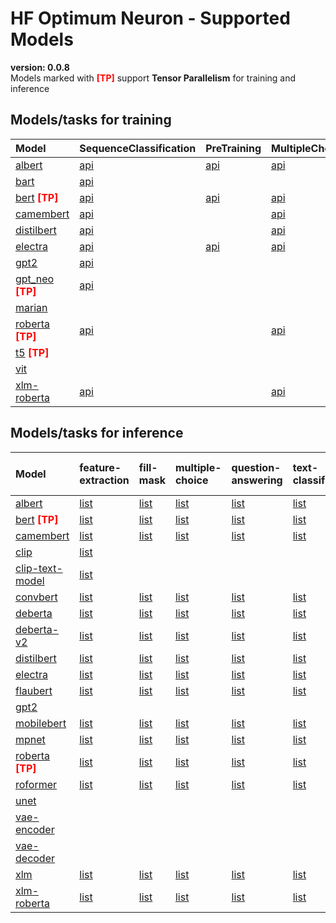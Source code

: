 # HF Optimum Neuron - Supported Models
**version: 0.0.8**  
Models marked with <font style='color: red;'><b>[TP]</b></font> support **Tensor Parallelism** for training and inference
## Models/tasks for training
| Model                                                                                                                                       | SequenceClassification                                                                                                                           | PreTraining                                                                                                                   | MultipleChoice                                                                                                                           | TokenClassification                                                                                                                           | MaskedLM                                                                                                                           | QuestionAnswering                                                                                                                           | CausalLM                                                                                                                           | ConditionalGeneration                                                                                                             | NextSentencePrediction                                                                                                             | MaskedImageModeling                                                                                                           | ImageClassification                                                                                                           |
|:--------------------------------------------------------------------------------------------------------------------------------------------|:-------------------------------------------------------------------------------------------------------------------------------------------------|:------------------------------------------------------------------------------------------------------------------------------|:-----------------------------------------------------------------------------------------------------------------------------------------|:----------------------------------------------------------------------------------------------------------------------------------------------|:-----------------------------------------------------------------------------------------------------------------------------------|:--------------------------------------------------------------------------------------------------------------------------------------------|:-----------------------------------------------------------------------------------------------------------------------------------|:----------------------------------------------------------------------------------------------------------------------------------|:-----------------------------------------------------------------------------------------------------------------------------------|:------------------------------------------------------------------------------------------------------------------------------|:------------------------------------------------------------------------------------------------------------------------------|
| <a target="_new" href="https://huggingface.co/models?sort=trending&search=albert">albert</a>                                                | <a target="_new" href="https://huggingface.co/docs/transformers/model_doc/albert#transformers.AlbertForSequenceClassification">api</a>           | <a target="_new" href="https://huggingface.co/docs/transformers/model_doc/albert#transformers.AlbertForPreTraining">api</a>   | <a target="_new" href="https://huggingface.co/docs/transformers/model_doc/albert#transformers.AlbertForMultipleChoice">api</a>           | <a target="_new" href="https://huggingface.co/docs/transformers/model_doc/albert#transformers.AlbertForTokenClassification">api</a>           | <a target="_new" href="https://huggingface.co/docs/transformers/model_doc/albert#transformers.AlbertForMaskedLM">api</a>           | <a target="_new" href="https://huggingface.co/docs/transformers/model_doc/albert#transformers.AlbertForQuestionAnswering">api</a>           |                                                                                                                                    |                                                                                                                                   |                                                                                                                                    |                                                                                                                               |                                                                                                                               |
| <a target="_new" href="https://huggingface.co/models?sort=trending&search=bart">bart</a>                                                    | <a target="_new" href="https://huggingface.co/docs/transformers/model_doc/bart#transformers.BartForSequenceClassification">api</a>               |                                                                                                                               |                                                                                                                                          |                                                                                                                                               |                                                                                                                                    | <a target="_new" href="https://huggingface.co/docs/transformers/model_doc/bart#transformers.BartForQuestionAnswering">api</a>               | <a target="_new" href="https://huggingface.co/docs/transformers/model_doc/bart#transformers.BartForCausalLM">api</a>               | <a target="_new" href="https://huggingface.co/docs/transformers/model_doc/bart#transformers.BartForConditionalGeneration">api</a> |                                                                                                                                    |                                                                                                                               |                                                                                                                               |
| <a target="_new" href="https://huggingface.co/models?sort=trending&search=bert">bert</a> <font style='color: red;'><b>[TP]</b></font>       | <a target="_new" href="https://huggingface.co/docs/transformers/model_doc/bert#transformers.BertForSequenceClassification">api</a>               | <a target="_new" href="https://huggingface.co/docs/transformers/model_doc/bert#transformers.BertForPreTraining">api</a>       | <a target="_new" href="https://huggingface.co/docs/transformers/model_doc/bert#transformers.BertForMultipleChoice">api</a>               | <a target="_new" href="https://huggingface.co/docs/transformers/model_doc/bert#transformers.BertForTokenClassification">api</a>               | <a target="_new" href="https://huggingface.co/docs/transformers/model_doc/bert#transformers.BertForMaskedLM">api</a>               | <a target="_new" href="https://huggingface.co/docs/transformers/model_doc/bert#transformers.BertForQuestionAnswering">api</a>               |                                                                                                                                    |                                                                                                                                   | <a target="_new" href="https://huggingface.co/docs/transformers/model_doc/bert#transformers.BertForNextSentencePrediction">api</a> |                                                                                                                               |                                                                                                                               |
| <a target="_new" href="https://huggingface.co/models?sort=trending&search=camembert">camembert</a>                                          | <a target="_new" href="https://huggingface.co/docs/transformers/model_doc/camembert#transformers.CamembertForSequenceClassification">api</a>     |                                                                                                                               | <a target="_new" href="https://huggingface.co/docs/transformers/model_doc/camembert#transformers.CamembertForMultipleChoice">api</a>     | <a target="_new" href="https://huggingface.co/docs/transformers/model_doc/camembert#transformers.CamembertForTokenClassification">api</a>     | <a target="_new" href="https://huggingface.co/docs/transformers/model_doc/camembert#transformers.CamembertForMaskedLM">api</a>     | <a target="_new" href="https://huggingface.co/docs/transformers/model_doc/camembert#transformers.CamembertForQuestionAnswering">api</a>     | <a target="_new" href="https://huggingface.co/docs/transformers/model_doc/camembert#transformers.CamembertForCausalLM">api</a>     |                                                                                                                                   |                                                                                                                                    |                                                                                                                               |                                                                                                                               |
| <a target="_new" href="https://huggingface.co/models?sort=trending&search=distilbert">distilbert</a>                                        | <a target="_new" href="https://huggingface.co/docs/transformers/model_doc/distilbert#transformers.DistilbertForSequenceClassification">api</a>   |                                                                                                                               | <a target="_new" href="https://huggingface.co/docs/transformers/model_doc/distilbert#transformers.DistilbertForMultipleChoice">api</a>   | <a target="_new" href="https://huggingface.co/docs/transformers/model_doc/distilbert#transformers.DistilbertForTokenClassification">api</a>   | <a target="_new" href="https://huggingface.co/docs/transformers/model_doc/distilbert#transformers.DistilbertForMaskedLM">api</a>   | <a target="_new" href="https://huggingface.co/docs/transformers/model_doc/distilbert#transformers.DistilbertForQuestionAnswering">api</a>   |                                                                                                                                    |                                                                                                                                   |                                                                                                                                    |                                                                                                                               |                                                                                                                               |
| <a target="_new" href="https://huggingface.co/models?sort=trending&search=electra">electra</a>                                              | <a target="_new" href="https://huggingface.co/docs/transformers/model_doc/electra#transformers.ElectraForSequenceClassification">api</a>         | <a target="_new" href="https://huggingface.co/docs/transformers/model_doc/electra#transformers.ElectraForPreTraining">api</a> | <a target="_new" href="https://huggingface.co/docs/transformers/model_doc/electra#transformers.ElectraForMultipleChoice">api</a>         | <a target="_new" href="https://huggingface.co/docs/transformers/model_doc/electra#transformers.ElectraForTokenClassification">api</a>         | <a target="_new" href="https://huggingface.co/docs/transformers/model_doc/electra#transformers.ElectraForMaskedLM">api</a>         | <a target="_new" href="https://huggingface.co/docs/transformers/model_doc/electra#transformers.ElectraForQuestionAnswering">api</a>         | <a target="_new" href="https://huggingface.co/docs/transformers/model_doc/electra#transformers.ElectraForCausalLM">api</a>         |                                                                                                                                   |                                                                                                                                    |                                                                                                                               |                                                                                                                               |
| <a target="_new" href="https://huggingface.co/models?sort=trending&search=gpt2">gpt2</a>                                                    | <a target="_new" href="https://huggingface.co/docs/transformers/model_doc/gpt2#transformers.Gpt2ForSequenceClassification">api</a>               |                                                                                                                               |                                                                                                                                          | <a target="_new" href="https://huggingface.co/docs/transformers/model_doc/gpt2#transformers.Gpt2ForTokenClassification">api</a>               |                                                                                                                                    | <a target="_new" href="https://huggingface.co/docs/transformers/model_doc/gpt2#transformers.Gpt2ForQuestionAnswering">api</a>               |                                                                                                                                    |                                                                                                                                   |                                                                                                                                    |                                                                                                                               |                                                                                                                               |
| <a target="_new" href="https://huggingface.co/models?sort=trending&search=gpt_neo">gpt_neo</a> <font style='color: red;'><b>[TP]</b></font> | <a target="_new" href="https://huggingface.co/docs/transformers/model_doc/gpt_neo#transformers.Gpt_NeoForSequenceClassification">api</a>         |                                                                                                                               |                                                                                                                                          | <a target="_new" href="https://huggingface.co/docs/transformers/model_doc/gpt_neo#transformers.Gpt_NeoForTokenClassification">api</a>         |                                                                                                                                    | <a target="_new" href="https://huggingface.co/docs/transformers/model_doc/gpt_neo#transformers.Gpt_NeoForQuestionAnswering">api</a>         | <a target="_new" href="https://huggingface.co/docs/transformers/model_doc/gpt_neo#transformers.Gpt_NeoForCausalLM">api</a>         |                                                                                                                                   |                                                                                                                                    |                                                                                                                               |                                                                                                                               |
| <a target="_new" href="https://huggingface.co/models?sort=trending&search=marian">marian</a>                                                |                                                                                                                                                  |                                                                                                                               |                                                                                                                                          |                                                                                                                                               |                                                                                                                                    |                                                                                                                                             | <a target="_new" href="https://huggingface.co/docs/transformers/model_doc/marian#transformers.MarianForCausalLM">api</a>           |                                                                                                                                   |                                                                                                                                    |                                                                                                                               |                                                                                                                               |
| <a target="_new" href="https://huggingface.co/models?sort=trending&search=roberta">roberta</a> <font style='color: red;'><b>[TP]</b></font> | <a target="_new" href="https://huggingface.co/docs/transformers/model_doc/roberta#transformers.RobertaForSequenceClassification">api</a>         |                                                                                                                               | <a target="_new" href="https://huggingface.co/docs/transformers/model_doc/roberta#transformers.RobertaForMultipleChoice">api</a>         | <a target="_new" href="https://huggingface.co/docs/transformers/model_doc/roberta#transformers.RobertaForTokenClassification">api</a>         | <a target="_new" href="https://huggingface.co/docs/transformers/model_doc/roberta#transformers.RobertaForMaskedLM">api</a>         | <a target="_new" href="https://huggingface.co/docs/transformers/model_doc/roberta#transformers.RobertaForQuestionAnswering">api</a>         | <a target="_new" href="https://huggingface.co/docs/transformers/model_doc/roberta#transformers.RobertaForCausalLM">api</a>         |                                                                                                                                   |                                                                                                                                    |                                                                                                                               |                                                                                                                               |
| <a target="_new" href="https://huggingface.co/models?sort=trending&search=t5">t5</a> <font style='color: red;'><b>[TP]</b></font>           |                                                                                                                                                  |                                                                                                                               |                                                                                                                                          |                                                                                                                                               |                                                                                                                                    |                                                                                                                                             |                                                                                                                                    | <a target="_new" href="https://huggingface.co/docs/transformers/model_doc/t5#transformers.T5ForConditionalGeneration">api</a>     |                                                                                                                                    |                                                                                                                               |                                                                                                                               |
| <a target="_new" href="https://huggingface.co/models?sort=trending&search=vit">vit</a>                                                      |                                                                                                                                                  |                                                                                                                               |                                                                                                                                          |                                                                                                                                               |                                                                                                                                    |                                                                                                                                             |                                                                                                                                    |                                                                                                                                   |                                                                                                                                    | <a target="_new" href="https://huggingface.co/docs/transformers/model_doc/vit#transformers.VitForMaskedImageModeling">api</a> | <a target="_new" href="https://huggingface.co/docs/transformers/model_doc/vit#transformers.VitForImageClassification">api</a> |
| <a target="_new" href="https://huggingface.co/models?sort=trending&search=xlm-roberta">xlm-roberta</a>                                      | <a target="_new" href="https://huggingface.co/docs/transformers/model_doc/xlm-roberta#transformers.Xlm-RobertaForSequenceClassification">api</a> |                                                                                                                               | <a target="_new" href="https://huggingface.co/docs/transformers/model_doc/xlm-roberta#transformers.Xlm-RobertaForMultipleChoice">api</a> | <a target="_new" href="https://huggingface.co/docs/transformers/model_doc/xlm-roberta#transformers.Xlm-RobertaForTokenClassification">api</a> | <a target="_new" href="https://huggingface.co/docs/transformers/model_doc/xlm-roberta#transformers.Xlm-RobertaForMaskedLM">api</a> | <a target="_new" href="https://huggingface.co/docs/transformers/model_doc/xlm-roberta#transformers.Xlm-RobertaForQuestionAnswering">api</a> | <a target="_new" href="https://huggingface.co/docs/transformers/model_doc/xlm-roberta#transformers.Xlm-RobertaForCausalLM">api</a> |                                                                                                                                   |                                                                                                                                    |                                                                                                                               |                                                                                                                               |

## Models/tasks for inference
| Model                                                                                                                                       | feature-extraction                                                                                                                  | fill-mask                                                                                                              | multiple-choice                                                                                                              | question-answering                                                                                                              | text-classification                                                                                                              | token-classification                                                                                                              | zero-shot-image-classification                                                                                                       | stable-diffusion                                                                                                                  | text-generation                                                                                                       | semantic-segmentation                                                                                                              |
|:--------------------------------------------------------------------------------------------------------------------------------------------|:------------------------------------------------------------------------------------------------------------------------------------|:-----------------------------------------------------------------------------------------------------------------------|:-----------------------------------------------------------------------------------------------------------------------------|:--------------------------------------------------------------------------------------------------------------------------------|:---------------------------------------------------------------------------------------------------------------------------------|:----------------------------------------------------------------------------------------------------------------------------------|:-------------------------------------------------------------------------------------------------------------------------------------|:----------------------------------------------------------------------------------------------------------------------------------|:----------------------------------------------------------------------------------------------------------------------|:-----------------------------------------------------------------------------------------------------------------------------------|
| <a target="_new" href="https://huggingface.co/models?sort=trending&search=albert">albert</a>                                                | <a target="_new" href="https://huggingface.co/models?pipeline_tag=feature-extraction&sort=trending&search=albert">list</a>          | <a target="_new" href="https://huggingface.co/models?pipeline_tag=fill-mask&sort=trending&search=albert">list</a>      | <a target="_new" href="https://huggingface.co/models?pipeline_tag=multiple-choice&sort=trending&search=albert">list</a>      | <a target="_new" href="https://huggingface.co/models?pipeline_tag=question-answering&sort=trending&search=albert">list</a>      | <a target="_new" href="https://huggingface.co/models?pipeline_tag=text-classification&sort=trending&search=albert">list</a>      | <a target="_new" href="https://huggingface.co/models?pipeline_tag=token-classification&sort=trending&search=albert">list</a>      |                                                                                                                                      |                                                                                                                                   |                                                                                                                       |                                                                                                                                    |
| <a target="_new" href="https://huggingface.co/models?sort=trending&search=bert">bert</a> <font style='color: red;'><b>[TP]</b></font>       | <a target="_new" href="https://huggingface.co/models?pipeline_tag=feature-extraction&sort=trending&search=bert">list</a>            | <a target="_new" href="https://huggingface.co/models?pipeline_tag=fill-mask&sort=trending&search=bert">list</a>        | <a target="_new" href="https://huggingface.co/models?pipeline_tag=multiple-choice&sort=trending&search=bert">list</a>        | <a target="_new" href="https://huggingface.co/models?pipeline_tag=question-answering&sort=trending&search=bert">list</a>        | <a target="_new" href="https://huggingface.co/models?pipeline_tag=text-classification&sort=trending&search=bert">list</a>        | <a target="_new" href="https://huggingface.co/models?pipeline_tag=token-classification&sort=trending&search=bert">list</a>        |                                                                                                                                      |                                                                                                                                   |                                                                                                                       |                                                                                                                                    |
| <a target="_new" href="https://huggingface.co/models?sort=trending&search=camembert">camembert</a>                                          | <a target="_new" href="https://huggingface.co/models?pipeline_tag=feature-extraction&sort=trending&search=camembert">list</a>       | <a target="_new" href="https://huggingface.co/models?pipeline_tag=fill-mask&sort=trending&search=camembert">list</a>   | <a target="_new" href="https://huggingface.co/models?pipeline_tag=multiple-choice&sort=trending&search=camembert">list</a>   | <a target="_new" href="https://huggingface.co/models?pipeline_tag=question-answering&sort=trending&search=camembert">list</a>   | <a target="_new" href="https://huggingface.co/models?pipeline_tag=text-classification&sort=trending&search=camembert">list</a>   | <a target="_new" href="https://huggingface.co/models?pipeline_tag=token-classification&sort=trending&search=camembert">list</a>   |                                                                                                                                      |                                                                                                                                   |                                                                                                                       |                                                                                                                                    |
| <a target="_new" href="https://huggingface.co/models?sort=trending&search=clip">clip</a>                                                    | <a target="_new" href="https://huggingface.co/models?pipeline_tag=feature-extraction&sort=trending&search=clip">list</a>            |                                                                                                                        |                                                                                                                              |                                                                                                                                 |                                                                                                                                  |                                                                                                                                   | <a target="_new" href="https://huggingface.co/models?pipeline_tag=zero-shot-image-classification&sort=trending&search=clip">list</a> |                                                                                                                                   |                                                                                                                       |                                                                                                                                    |
| <a target="_new" href="https://huggingface.co/models?sort=trending&search=clip-text-model">clip-text-model</a>                              | <a target="_new" href="https://huggingface.co/models?pipeline_tag=feature-extraction&sort=trending&search=clip-text-model">list</a> |                                                                                                                        |                                                                                                                              |                                                                                                                                 |                                                                                                                                  |                                                                                                                                   |                                                                                                                                      | <a target="_new" href="https://huggingface.co/models?pipeline_tag=stable-diffusion&sort=trending&search=clip-text-model">list</a> |                                                                                                                       |                                                                                                                                    |
| <a target="_new" href="https://huggingface.co/models?sort=trending&search=convbert">convbert</a>                                            | <a target="_new" href="https://huggingface.co/models?pipeline_tag=feature-extraction&sort=trending&search=convbert">list</a>        | <a target="_new" href="https://huggingface.co/models?pipeline_tag=fill-mask&sort=trending&search=convbert">list</a>    | <a target="_new" href="https://huggingface.co/models?pipeline_tag=multiple-choice&sort=trending&search=convbert">list</a>    | <a target="_new" href="https://huggingface.co/models?pipeline_tag=question-answering&sort=trending&search=convbert">list</a>    | <a target="_new" href="https://huggingface.co/models?pipeline_tag=text-classification&sort=trending&search=convbert">list</a>    | <a target="_new" href="https://huggingface.co/models?pipeline_tag=token-classification&sort=trending&search=convbert">list</a>    |                                                                                                                                      |                                                                                                                                   |                                                                                                                       |                                                                                                                                    |
| <a target="_new" href="https://huggingface.co/models?sort=trending&search=deberta">deberta</a>                                              | <a target="_new" href="https://huggingface.co/models?pipeline_tag=feature-extraction&sort=trending&search=deberta">list</a>         | <a target="_new" href="https://huggingface.co/models?pipeline_tag=fill-mask&sort=trending&search=deberta">list</a>     | <a target="_new" href="https://huggingface.co/models?pipeline_tag=multiple-choice&sort=trending&search=deberta">list</a>     | <a target="_new" href="https://huggingface.co/models?pipeline_tag=question-answering&sort=trending&search=deberta">list</a>     | <a target="_new" href="https://huggingface.co/models?pipeline_tag=text-classification&sort=trending&search=deberta">list</a>     | <a target="_new" href="https://huggingface.co/models?pipeline_tag=token-classification&sort=trending&search=deberta">list</a>     |                                                                                                                                      |                                                                                                                                   |                                                                                                                       |                                                                                                                                    |
| <a target="_new" href="https://huggingface.co/models?sort=trending&search=deberta-v2">deberta-v2</a>                                        | <a target="_new" href="https://huggingface.co/models?pipeline_tag=feature-extraction&sort=trending&search=deberta-v2">list</a>      | <a target="_new" href="https://huggingface.co/models?pipeline_tag=fill-mask&sort=trending&search=deberta-v2">list</a>  | <a target="_new" href="https://huggingface.co/models?pipeline_tag=multiple-choice&sort=trending&search=deberta-v2">list</a>  | <a target="_new" href="https://huggingface.co/models?pipeline_tag=question-answering&sort=trending&search=deberta-v2">list</a>  | <a target="_new" href="https://huggingface.co/models?pipeline_tag=text-classification&sort=trending&search=deberta-v2">list</a>  | <a target="_new" href="https://huggingface.co/models?pipeline_tag=token-classification&sort=trending&search=deberta-v2">list</a>  |                                                                                                                                      |                                                                                                                                   |                                                                                                                       |                                                                                                                                    |
| <a target="_new" href="https://huggingface.co/models?sort=trending&search=distilbert">distilbert</a>                                        | <a target="_new" href="https://huggingface.co/models?pipeline_tag=feature-extraction&sort=trending&search=distilbert">list</a>      | <a target="_new" href="https://huggingface.co/models?pipeline_tag=fill-mask&sort=trending&search=distilbert">list</a>  | <a target="_new" href="https://huggingface.co/models?pipeline_tag=multiple-choice&sort=trending&search=distilbert">list</a>  | <a target="_new" href="https://huggingface.co/models?pipeline_tag=question-answering&sort=trending&search=distilbert">list</a>  | <a target="_new" href="https://huggingface.co/models?pipeline_tag=text-classification&sort=trending&search=distilbert">list</a>  | <a target="_new" href="https://huggingface.co/models?pipeline_tag=token-classification&sort=trending&search=distilbert">list</a>  |                                                                                                                                      |                                                                                                                                   |                                                                                                                       |                                                                                                                                    |
| <a target="_new" href="https://huggingface.co/models?sort=trending&search=electra">electra</a>                                              | <a target="_new" href="https://huggingface.co/models?pipeline_tag=feature-extraction&sort=trending&search=electra">list</a>         | <a target="_new" href="https://huggingface.co/models?pipeline_tag=fill-mask&sort=trending&search=electra">list</a>     | <a target="_new" href="https://huggingface.co/models?pipeline_tag=multiple-choice&sort=trending&search=electra">list</a>     | <a target="_new" href="https://huggingface.co/models?pipeline_tag=question-answering&sort=trending&search=electra">list</a>     | <a target="_new" href="https://huggingface.co/models?pipeline_tag=text-classification&sort=trending&search=electra">list</a>     | <a target="_new" href="https://huggingface.co/models?pipeline_tag=token-classification&sort=trending&search=electra">list</a>     |                                                                                                                                      |                                                                                                                                   |                                                                                                                       |                                                                                                                                    |
| <a target="_new" href="https://huggingface.co/models?sort=trending&search=flaubert">flaubert</a>                                            | <a target="_new" href="https://huggingface.co/models?pipeline_tag=feature-extraction&sort=trending&search=flaubert">list</a>        | <a target="_new" href="https://huggingface.co/models?pipeline_tag=fill-mask&sort=trending&search=flaubert">list</a>    | <a target="_new" href="https://huggingface.co/models?pipeline_tag=multiple-choice&sort=trending&search=flaubert">list</a>    | <a target="_new" href="https://huggingface.co/models?pipeline_tag=question-answering&sort=trending&search=flaubert">list</a>    | <a target="_new" href="https://huggingface.co/models?pipeline_tag=text-classification&sort=trending&search=flaubert">list</a>    | <a target="_new" href="https://huggingface.co/models?pipeline_tag=token-classification&sort=trending&search=flaubert">list</a>    |                                                                                                                                      |                                                                                                                                   |                                                                                                                       |                                                                                                                                    |
| <a target="_new" href="https://huggingface.co/models?sort=trending&search=gpt2">gpt2</a>                                                    |                                                                                                                                     |                                                                                                                        |                                                                                                                              |                                                                                                                                 |                                                                                                                                  |                                                                                                                                   |                                                                                                                                      |                                                                                                                                   | <a target="_new" href="https://huggingface.co/models?pipeline_tag=text-generation&sort=trending&search=gpt2">list</a> |                                                                                                                                    |
| <a target="_new" href="https://huggingface.co/models?sort=trending&search=mobilebert">mobilebert</a>                                        | <a target="_new" href="https://huggingface.co/models?pipeline_tag=feature-extraction&sort=trending&search=mobilebert">list</a>      | <a target="_new" href="https://huggingface.co/models?pipeline_tag=fill-mask&sort=trending&search=mobilebert">list</a>  | <a target="_new" href="https://huggingface.co/models?pipeline_tag=multiple-choice&sort=trending&search=mobilebert">list</a>  | <a target="_new" href="https://huggingface.co/models?pipeline_tag=question-answering&sort=trending&search=mobilebert">list</a>  | <a target="_new" href="https://huggingface.co/models?pipeline_tag=text-classification&sort=trending&search=mobilebert">list</a>  | <a target="_new" href="https://huggingface.co/models?pipeline_tag=token-classification&sort=trending&search=mobilebert">list</a>  |                                                                                                                                      |                                                                                                                                   |                                                                                                                       |                                                                                                                                    |
| <a target="_new" href="https://huggingface.co/models?sort=trending&search=mpnet">mpnet</a>                                                  | <a target="_new" href="https://huggingface.co/models?pipeline_tag=feature-extraction&sort=trending&search=mpnet">list</a>           | <a target="_new" href="https://huggingface.co/models?pipeline_tag=fill-mask&sort=trending&search=mpnet">list</a>       | <a target="_new" href="https://huggingface.co/models?pipeline_tag=multiple-choice&sort=trending&search=mpnet">list</a>       | <a target="_new" href="https://huggingface.co/models?pipeline_tag=question-answering&sort=trending&search=mpnet">list</a>       | <a target="_new" href="https://huggingface.co/models?pipeline_tag=text-classification&sort=trending&search=mpnet">list</a>       | <a target="_new" href="https://huggingface.co/models?pipeline_tag=token-classification&sort=trending&search=mpnet">list</a>       |                                                                                                                                      |                                                                                                                                   |                                                                                                                       |                                                                                                                                    |
| <a target="_new" href="https://huggingface.co/models?sort=trending&search=roberta">roberta</a> <font style='color: red;'><b>[TP]</b></font> | <a target="_new" href="https://huggingface.co/models?pipeline_tag=feature-extraction&sort=trending&search=roberta">list</a>         | <a target="_new" href="https://huggingface.co/models?pipeline_tag=fill-mask&sort=trending&search=roberta">list</a>     | <a target="_new" href="https://huggingface.co/models?pipeline_tag=multiple-choice&sort=trending&search=roberta">list</a>     | <a target="_new" href="https://huggingface.co/models?pipeline_tag=question-answering&sort=trending&search=roberta">list</a>     | <a target="_new" href="https://huggingface.co/models?pipeline_tag=text-classification&sort=trending&search=roberta">list</a>     | <a target="_new" href="https://huggingface.co/models?pipeline_tag=token-classification&sort=trending&search=roberta">list</a>     |                                                                                                                                      |                                                                                                                                   |                                                                                                                       |                                                                                                                                    |
| <a target="_new" href="https://huggingface.co/models?sort=trending&search=roformer">roformer</a>                                            | <a target="_new" href="https://huggingface.co/models?pipeline_tag=feature-extraction&sort=trending&search=roformer">list</a>        | <a target="_new" href="https://huggingface.co/models?pipeline_tag=fill-mask&sort=trending&search=roformer">list</a>    | <a target="_new" href="https://huggingface.co/models?pipeline_tag=multiple-choice&sort=trending&search=roformer">list</a>    | <a target="_new" href="https://huggingface.co/models?pipeline_tag=question-answering&sort=trending&search=roformer">list</a>    | <a target="_new" href="https://huggingface.co/models?pipeline_tag=text-classification&sort=trending&search=roformer">list</a>    | <a target="_new" href="https://huggingface.co/models?pipeline_tag=token-classification&sort=trending&search=roformer">list</a>    |                                                                                                                                      |                                                                                                                                   |                                                                                                                       |                                                                                                                                    |
| <a target="_new" href="https://huggingface.co/models?sort=trending&search=unet">unet</a>                                                    |                                                                                                                                     |                                                                                                                        |                                                                                                                              |                                                                                                                                 |                                                                                                                                  |                                                                                                                                   |                                                                                                                                      | <a target="_new" href="https://huggingface.co/models?pipeline_tag=stable-diffusion&sort=trending&search=unet">list</a>            |                                                                                                                       | <a target="_new" href="https://huggingface.co/models?pipeline_tag=semantic-segmentation&sort=trending&search=unet">list</a>        |
| <a target="_new" href="https://huggingface.co/models?sort=trending&search=vae-encoder">vae-encoder</a>                                      |                                                                                                                                     |                                                                                                                        |                                                                                                                              |                                                                                                                                 |                                                                                                                                  |                                                                                                                                   |                                                                                                                                      | <a target="_new" href="https://huggingface.co/models?pipeline_tag=stable-diffusion&sort=trending&search=vae-encoder">list</a>     |                                                                                                                       | <a target="_new" href="https://huggingface.co/models?pipeline_tag=semantic-segmentation&sort=trending&search=vae-encoder">list</a> |
| <a target="_new" href="https://huggingface.co/models?sort=trending&search=vae-decoder">vae-decoder</a>                                      |                                                                                                                                     |                                                                                                                        |                                                                                                                              |                                                                                                                                 |                                                                                                                                  |                                                                                                                                   |                                                                                                                                      | <a target="_new" href="https://huggingface.co/models?pipeline_tag=stable-diffusion&sort=trending&search=vae-decoder">list</a>     |                                                                                                                       | <a target="_new" href="https://huggingface.co/models?pipeline_tag=semantic-segmentation&sort=trending&search=vae-decoder">list</a> |
| <a target="_new" href="https://huggingface.co/models?sort=trending&search=xlm">xlm</a>                                                      | <a target="_new" href="https://huggingface.co/models?pipeline_tag=feature-extraction&sort=trending&search=xlm">list</a>             | <a target="_new" href="https://huggingface.co/models?pipeline_tag=fill-mask&sort=trending&search=xlm">list</a>         | <a target="_new" href="https://huggingface.co/models?pipeline_tag=multiple-choice&sort=trending&search=xlm">list</a>         | <a target="_new" href="https://huggingface.co/models?pipeline_tag=question-answering&sort=trending&search=xlm">list</a>         | <a target="_new" href="https://huggingface.co/models?pipeline_tag=text-classification&sort=trending&search=xlm">list</a>         | <a target="_new" href="https://huggingface.co/models?pipeline_tag=token-classification&sort=trending&search=xlm">list</a>         |                                                                                                                                      |                                                                                                                                   |                                                                                                                       |                                                                                                                                    |
| <a target="_new" href="https://huggingface.co/models?sort=trending&search=xlm-roberta">xlm-roberta</a>                                      | <a target="_new" href="https://huggingface.co/models?pipeline_tag=feature-extraction&sort=trending&search=xlm-roberta">list</a>     | <a target="_new" href="https://huggingface.co/models?pipeline_tag=fill-mask&sort=trending&search=xlm-roberta">list</a> | <a target="_new" href="https://huggingface.co/models?pipeline_tag=multiple-choice&sort=trending&search=xlm-roberta">list</a> | <a target="_new" href="https://huggingface.co/models?pipeline_tag=question-answering&sort=trending&search=xlm-roberta">list</a> | <a target="_new" href="https://huggingface.co/models?pipeline_tag=text-classification&sort=trending&search=xlm-roberta">list</a> | <a target="_new" href="https://huggingface.co/models?pipeline_tag=token-classification&sort=trending&search=xlm-roberta">list</a> |                                                                                                                                      |                                                                                                                                   |                                                                                                                       |                                                                                                                                    |

